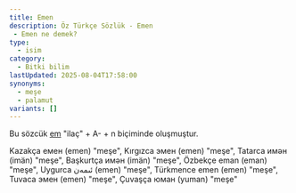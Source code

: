 ```yaml
---
title: Emen
description: Öz Türkçe Sözlük - Emen 
 - Emen ne demek?
type:
  - isim
category:
  - Bitki bilim
lastUpdated: 2025-08-04T17:58:00
synonyms:
  - meşe
  - palamut
variants: []
---
```

Bu sözcük [em](/sozluk/em) "ilaç" + A- + n biçiminde oluşmuştur. 

Kazakça емен (emen) "meşe", Kırgızca эмен (emen) "meşe", Tatarca имән (imän) "meşe", Başkurtça имән (imän) "meşe", Özbekçe eman (eman) "meşe", Uygurca ئىمەن (emen) "meşe", Türkmence emen (emen) "meşe", Tuvaca эмен (emen) "meşe", Çuvaşça юман (yuman) "meşe"
